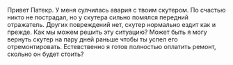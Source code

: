 Привет Патекр. У меня сулчилась авария с твоим скутером. По счастью никто не пострадал, но у скутера сильно помялся передний отражатель. Других повреждений нет, скутер нормально ездит как и прежде. Как мы можем решить эту ситуацию? Может быть я могу вернуть скутер на пару дней раньше чтобы ты успел его отремонтировать. Естевственно я готов полностью оплатить ремонт, скольно он будет стоить?